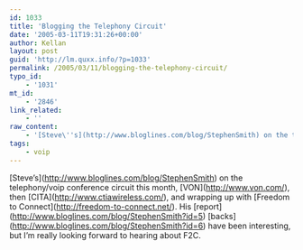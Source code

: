 ```yaml
---
id: 1033
title: 'Blogging the Telephony Circuit'
date: '2005-03-11T19:31:26+00:00'
author: Kellan
layout: post
guid: 'http://lm.quxx.info/?p=1033'
permalink: /2005/03/11/blogging-the-telephony-circuit/
typo_id:
    - '1031'
mt_id:
    - '2846'
link_related:
    - ''
raw_content:
    - '[Steve\''s](http://www.bloglines.com/blog/StephenSmith) on the telephony/voip conference circuit this month, [VON](http://www.von.com/), then [CITA](http://www.ctiawireless.com/), and wrapping up with [Freedom to Connect](http://freedom-to-connect.net/).  His [report](http://www.bloglines.com/blog/StephenSmith?id=5) [backs](http://www.bloglines.com/blog/StephenSmith?id=6) have been interesting, but I\''m really looking forward to hearing about F2C.'
tags:
    - voip
---
```


\[Steve’s\](http://www.bloglines.com/blog/StephenSmith) on the telephony/voip conference circuit this month, \[VON\](http://www.von.com/), then \[CITA\](http://www.ctiawireless.com/), and wrapping up with \[Freedom to Connect\](http://freedom-to-connect.net/). His \[report\](http://www.bloglines.com/blog/StephenSmith?id=5) \[backs\](http://www.bloglines.com/blog/StephenSmith?id=6) have been interesting, but I’m really looking forward to hearing about F2C.